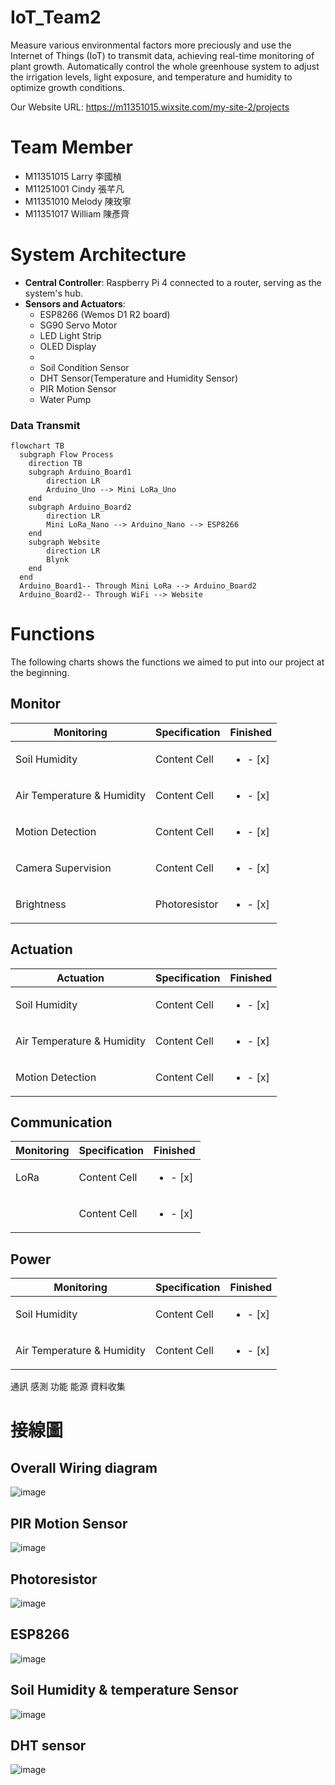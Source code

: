 # IoT_Team2
Measure various environmental factors more preciously and use the Internet of Things (IoT) to transmit data, achieving real-time monitoring of plant growth.  Automatically control the whole greenhouse system to adjust the irrigation levels, light exposure, and temperature and humidity to optimize growth conditions.

Our Website URL: https://m11351015.wixsite.com/my-site-2/projects

# Team Member
- M11351015 Larry 李國楨
- M11251001 Cindy 張芊凡
- M11351010 Melody 陳玫寧
- M11351017 William 陳彥齊


# System Architecture
- **Central Controller**: Raspberry Pi 4 connected to a router, serving as the system's hub.
- **Sensors and Actuators**:
  - ESP8266 (Wemos D1 R2 board)
  - SG90 Servo Motor
  - LED Light Strip
  - OLED Display
  - 
  - Soil Condition Sensor
  - DHT Sensor(Temperature and Humidity Sensor)
  - PIR Motion Sensor
  - Water Pump
 

### Data Transmit
```mermaid
flowchart TB
  subgraph Flow Process
    direction TB
    subgraph Arduino_Board1
        direction LR
        Arduino_Uno --> Mini LoRa_Uno
    end
    subgraph Arduino_Board2
        direction LR
        Mini LoRa_Nano --> Arduino_Nano --> ESP8266
    end
    subgraph Website
        direction LR
        Blynk
    end
  end
  Arduino_Board1-- Through Mini LoRa --> Arduino_Board2
  Arduino_Board2-- Through WiFi --> Website 

```


# Functions
The following charts shows the functions we aimed to put into our project at the beginning.

## Monitor
| Monitoring  | Specification | Finished |
| ------------- | ------------- | ------------- |
| Soil Humidity | Content Cell  |<ul><li>- [x] </li>
| Air Temperature & Humidity  | Content Cell  |<ul><li>- [x] </li>
| Motion Detection | Content Cell |<ul><li>- [x] </li>
| Camera Supervision| Content Cell |<ul><li>- [x] </li>
| Brightness | Photoresistor |<ul><li>- [x] </li>

## Actuation
| Actuation | Specification | Finished |
| ------------- | ------------- | ------------- |
| Soil Humidity | Content Cell  |<ul><li>- [x] </li>
| Air Temperature & Humidity  | Content Cell  |<ul><li>- [x] </li>
| Motion Detection | Content Cell |<ul><li>- [x] </li>

## Communication
| Monitoring  | Specification | Finished |
| ------------- | ------------- | ------------- |
| LoRa | Content Cell  |<ul><li>- [x] </li>
|  | Content Cell  |<ul><li>- [x] </li>

## Power
| Monitoring  | Specification | Finished |
| ------------- | ------------- | ------------- |
| Soil Humidity | Content Cell  |<ul><li>- [x] </li>
| Air Temperature & Humidity  | Content Cell  |<ul><li>- [x] </li>


通訊
感測
功能
能源
資料收集


# 接線圖
## Overall Wiring diagram
![image](Arduino_WIRE_pic/LINE_ALBUM_接線圖_241216_3.jpg)

## PIR Motion Sensor
![image](Arduino_WIRE_pic/LINE_ALBUM_接線圖_241216_1.jpg)

## Photoresistor
![image](Arduino_WIRE_pic/LINE_ALBUM_接線圖_241216_2.jpg)

## ESP8266
![image](Arduino_WIRE_pic/LINE_ALBUM_接線圖_241216_4.jpg)

## Soil Humidity & temperature Sensor
![image](Arduino_WIRE_pic/LINE_ALBUM_接線圖_241216_6.jpg)

## DHT sensor
![image](Arduino_WIRE_pic/LINE_ALBUM_接線圖_241216_7.jpg)




  
